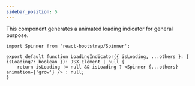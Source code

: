 ```yaml
---
sidebar_position: 5
---
```


This component generates a animated loading indicator for general purpose.

```tsx
import Spinner from 'react-bootstrap/Spinner';

export default function LoadingIndicator({ isLoading, ...others }: { isLoading?: boolean }): JSX.Element | null {
    return isLoading != null && isLoading ? <Spinner {...others} animation={'grow'} /> : null;
}
```